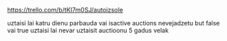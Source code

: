 https://trello.com/b/tKI7m0SJ/autoizsole

uztaisi lai katru dienu parbauda vai isactive auctions nevejadzetu but false vai true
uztaisi lai nevar uztaisit auctioonu 5 gadus velak